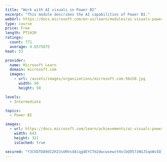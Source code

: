 ```yaml
---
title: "Work with AI visuals in Power BI"
excerpt: "This module describes the AI capabilities of Power BI."
webUrl: https://docs.microsoft.com/en-us/learn/modules/ai-visuals-power-bi/
type: course
price: Free
length: PT1H1M
ratings:
  count: 771
  average: 4.6575875
heat: 53

provider:
  name: Microsoft Learn
  domain: microsoft.com
  images:
    - url: /assets/images/organizations/microsoft.com-50x50.jpg
      width: 50
      height: 50

levels:
  - Intermediate

topics:
  - Power BI

images:
  - url: https://docs.microsoft.com/learn/achievements/ai-visuals-power-bi-social.png
    width: 643
    height: 321
    isCached: true

secured: "Y3CkDTOA9dIZH23sOHVsdAlqg4EYCTm2dwcwxewztHxlbQ957zNGJSqoWvIQlN9MvZTg1INDaxVs/iyUlqn9KOxBYGlU2WM0fR2y59DsjkeEZHZX9C8kvkK0MHotSsecpOdD4BBDPJcadITvkcSM3dd9raA7LDAJWXDQPfJONgMfvWNmdskpY7T1eqEuuAyQPyqggaNin7xNf5giOYgWVQV0uMyUnc1eCdBWXG30XnfNcr/k9x8EElYt8G3wOYarUd8VegsIK+3/ipYvO0hpkpeC7kZGp5G2LTI48muNMRAGuwPwkTUIy9jITw+8NXJ+oUuAWDkN23mzPF8s230QQf5j7VR70gX9Ej4DP7dA7lTY0xj5wVeNiJlx/vqY8lmG+15vkTBXb7U+I7l+AixNj32us93TWA/sPh0Nn7f/B24=;IMltT0tOS4lXxLxY/WySJg=="
---
```


